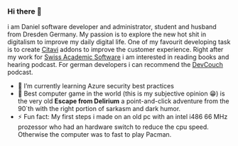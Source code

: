 ### Hi there 👋

i am Daniel software developer and administrator, student and husband from Dresden Germany. My passion is to explore the new hot shit in digitalism to improve my daily digital life. One of my favourit developing task is to create [Citavi](https://www.citavi.com) addons to improve the customer experience. Right after my work for [Swiss Academic Software](https://www.github.com/citavi) i am interested in reading books and hearing podcast. For german developers i can recommend the [DevCouch](https://devcouch.de) podcast.

- 🌱 I’m currently learning Azure security best practices
- 🤖 Best computer game in the world (this is my subjective opinion :grin:) is the very old **Escape from Delirium** a point-and-click adventure from the 90\`th with the right portion of sarkasm and dark humor.
- ⚡ Fun fact: My first steps i made on an old pc with an intel i486 66 MHz prozessor who had an hardware switch to reduce the cpu speed. Otherwise the computer was to fast to play Pacman.

